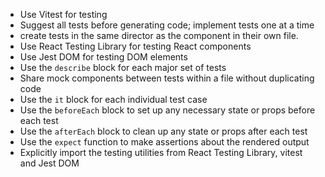 - Use Vitest for testing
- Suggest all tests before generating code; implement tests one at a time
- create tests in the same director as the component in their own file.
- Use React Testing Library for testing React components
- Use Jest DOM for testing DOM elements
- Use the `describe` block for each major set of tests
- Share mock components between tests within a file without duplicating code
- Use the `it` block for each individual test case
- Use the `beforeEach` block to set up any necessary state or props before each test
- Use the `afterEach` block to clean up any state or props after each test
- Use the `expect` function to make assertions about the rendered output
- Explicitly import the testing utilities from React Testing Library, vitest and Jest DOM
